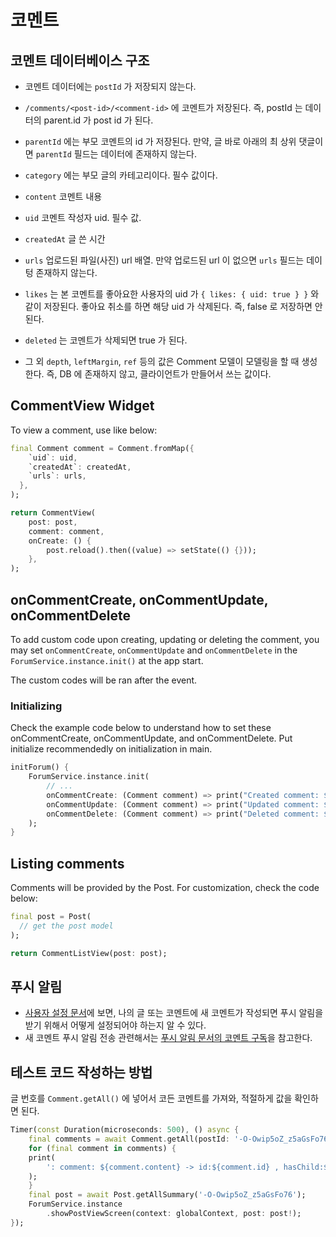 # 코멘트


## 코멘트 데이터베이스 구조

- 코멘트 데이터에는 `postId` 가 저장되지 않는다.
- `/comments/<post-id>/<comment-id>` 에 코멘트가 저장된다. 즉, postId 는 데이터의 parent.id 가 post id 가 된다.
- `parentId` 에는 부모 코멘트의 id 가 저장된다. 만약, 글 바로 아래의 최 상위 댓글이면 `parentId` 필드는 데이터에 존재하지 않는다.
- `category` 에는 부모 글의 카테고리이다. 필수 값이다.
- `content` 코멘트 내용
- `uid` 코멘트 작성자 uid. 필수 값.
- `createdAt` 글 쓴 시간
- `urls` 업로드된 파일(사진) url 배열. 만약 업로드된 url 이 없으면 `urls` 필드는 데이텅 존재하지 않는다.
- `likes` 는 본 코멘트를 좋아요한 사용자의 uid 가 `{ likes: { uid: true } }` 와 같이 저장된다. 좋아요 취소를 하면 해당 uid 가 삭제된다. 즉, false 로 저장하면 안된다.
- `deleted` 는 코멘트가 삭제되면 true 가 된다.

- 그 외 `depth`, `leftMargin`, `ref` 등의 값은 Comment 모델이 모델링을 할 때 생성한다. 즉, DB 에 존재하지 않고, 클라이언트가 만들어서 쓰는 값이다.






## CommentView Widget

To view a comment, use like below:

```dart
final Comment comment = Comment.fromMap({
    `uid`: uid,
    `createdAt`: createdAt,
    `urls`: urls,
  },
);

return CommentView(
    post: post,
    comment: comment,
    onCreate: () {
        post.reload().then((value) => setState(() {}));
    },
);
```

## onCommentCreate, onCommentUpdate, onCommentDelete

To add custom code upon creating, updating or deleting the comment, you may set `onCommentCreate`, `onCommentUpdate` and `onCommentDelete` in the `ForumService.instance.init()` at the app start.

The custom codes will be ran after the event.

### Initializing

Check the example code below to understand how to set these onCommentCreate, onCommentUpdate, and onCommentDelete. Put initialize recommendedly on initialization in main.

```dart
initForum() {
    ForumService.instance.init(
        // ... 
        onCommentCreate: (Comment comment) => print("Created comment: $comment"),
        onCommentUpdate: (Comment comment) => print("Updated comment: $comment"),
        onCommentDelete: (Comment comment) => print("Deleted comment: $comment"),
    );
}
```

## Listing comments

Comments will be provided by the Post. For customization, check the code below:

```dart
final post = Post(
  // get the post model
);

return CommentListView(post: post);
```


## 푸시 알림

- [사용자 설정 문서](./user_settings.md)에 보면, 나의 글 또는 코멘트에 새 코멘트가 작성되면 푸시 알림을 받기 위해서 어떻게 설정되어야 하는지 알 수 있다.
- 새 코멘트 푸시 알림 전송 관련해서는 [푸시 알림 문서의 코멘트 구독](./messaging.md#코멘트-구독)을 참고한다.


## 테스트 코드 작성하는 방법

글 번호를 `Comment.getAll()` 에 넣어서 코든 코멘트를 가져와, 적절하게 값을 확인하면 된다.

```dart
Timer(const Duration(microseconds: 500), () async {
    final comments = await Comment.getAll(postId: '-O-Owip5oZ_z5aGsFo76');
    for (final comment in comments) {
    print(
        ': comment: ${comment.content} -> id:${comment.id} , hasChild:${comment.hasChild}, isLastChild:${comment.isLastChild}, hasMoreSibiling:${comment.hasMoreSibiling}',
    );
    }
    final post = await Post.getAllSummary('-O-Owip5oZ_z5aGsFo76');
    ForumService.instance
        .showPostViewScreen(context: globalContext, post: post!);
});
```
